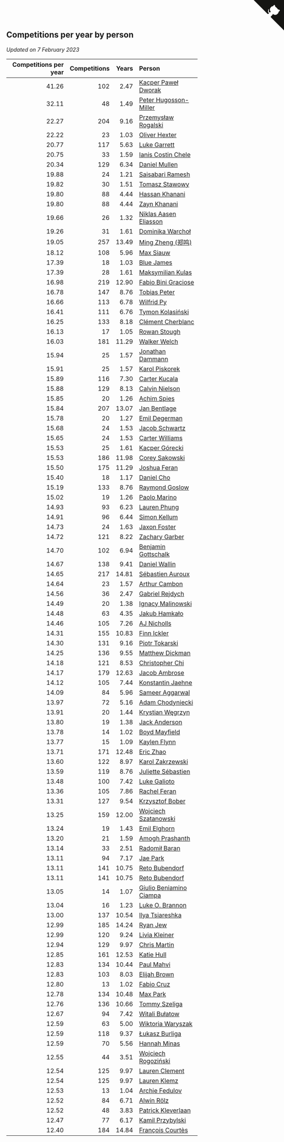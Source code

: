 ## Competitions per year by person

*Updated on  7 February 2023*

| Competitions per year | Competitions | Years | Person |
| ---: | ---: | ---: | :--- |
| 41.26 | 102 | 2.47 | [Kacper Paweł Dworak](https://www.worldcubeassociation.org/persons/2020DWOR01) |
| 32.11 | 48 | 1.49 | [Peter Hugosson-Miller](https://www.worldcubeassociation.org/persons/2021HUGO01) |
| 22.27 | 204 | 9.16 | [Przemysław Rogalski](https://www.worldcubeassociation.org/persons/2013ROGA02) |
| 22.22 | 23 | 1.03 | [Oliver Hexter](https://www.worldcubeassociation.org/persons/2022HEXT01) |
| 20.77 | 117 | 5.63 | [Luke Garrett](https://www.worldcubeassociation.org/persons/2017GARR05) |
| 20.75 | 33 | 1.59 | [Ianis Costin Chele](https://www.worldcubeassociation.org/persons/2021CHEL01) |
| 20.34 | 129 | 6.34 | [Daniel Mullen](https://www.worldcubeassociation.org/persons/2016MULL04) |
| 19.88 | 24 | 1.21 | [Saisabari Ramesh](https://www.worldcubeassociation.org/persons/2021RAME01) |
| 19.82 | 30 | 1.51 | [Tomasz Stawowy](https://www.worldcubeassociation.org/persons/2021STAW01) |
| 19.80 | 88 | 4.44 | [Hassan Khanani](https://www.worldcubeassociation.org/persons/2018KHAN26) |
| 19.80 | 88 | 4.44 | [Zayn Khanani](https://www.worldcubeassociation.org/persons/2018KHAN28) |
| 19.66 | 26 | 1.32 | [Niklas Aasen Eliasson](https://www.worldcubeassociation.org/persons/2021ELIA01) |
| 19.26 | 31 | 1.61 | [Dominika Warchoł](https://www.worldcubeassociation.org/persons/2021WARC01) |
| 19.05 | 257 | 13.49 | [Ming Zheng (郑鸣)](https://www.worldcubeassociation.org/persons/2009ZHEN11) |
| 18.12 | 108 | 5.96 | [Max Siauw](https://www.worldcubeassociation.org/persons/2017SIAU02) |
| 17.39 | 18 | 1.03 | [Blue James](https://www.worldcubeassociation.org/persons/2022JAME01) |
| 17.39 | 28 | 1.61 | [Maksymilian Kulas](https://www.worldcubeassociation.org/persons/2021KULA02) |
| 16.98 | 219 | 12.90 | [Fabio Bini Graciose](https://www.worldcubeassociation.org/persons/2010GRAC02) |
| 16.78 | 147 | 8.76 | [Tobias Peter](https://www.worldcubeassociation.org/persons/2014PETE03) |
| 16.66 | 113 | 6.78 | [Wilfrid Py](https://www.worldcubeassociation.org/persons/2016PYWI01) |
| 16.41 | 111 | 6.76 | [Tymon Kolasiński](https://www.worldcubeassociation.org/persons/2016KOLA02) |
| 16.25 | 133 | 8.18 | [Clément Cherblanc](https://www.worldcubeassociation.org/persons/2014CHER05) |
| 16.13 | 17 | 1.05 | [Rowan Stough](https://www.worldcubeassociation.org/persons/2022STOU01) |
| 16.03 | 181 | 11.29 | [Walker Welch](https://www.worldcubeassociation.org/persons/2011WELC01) |
| 15.94 | 25 | 1.57 | [Jonathan Dammann](https://www.worldcubeassociation.org/persons/2021DAMM01) |
| 15.91 | 25 | 1.57 | [Karol Piskorek](https://www.worldcubeassociation.org/persons/2021PISK01) |
| 15.89 | 116 | 7.30 | [Carter Kucala](https://www.worldcubeassociation.org/persons/2015KUCA01) |
| 15.88 | 129 | 8.13 | [Calvin Nielson](https://www.worldcubeassociation.org/persons/2014NIEL03) |
| 15.85 | 20 | 1.26 | [Achim Spies](https://www.worldcubeassociation.org/persons/2021SPIE01) |
| 15.84 | 207 | 13.07 | [Jan Bentlage](https://www.worldcubeassociation.org/persons/2010BENT01) |
| 15.78 | 20 | 1.27 | [Emil Degerman](https://www.worldcubeassociation.org/persons/2021DEGE01) |
| 15.68 | 24 | 1.53 | [Jacob Schwartz](https://www.worldcubeassociation.org/persons/2021SCHW01) |
| 15.65 | 24 | 1.53 | [Carter Williams](https://www.worldcubeassociation.org/persons/2021WILL06) |
| 15.53 | 25 | 1.61 | [Kacper Górecki](https://www.worldcubeassociation.org/persons/2021GORE01) |
| 15.53 | 186 | 11.98 | [Corey Sakowski](https://www.worldcubeassociation.org/persons/2011SAKO01) |
| 15.50 | 175 | 11.29 | [Joshua Feran](https://www.worldcubeassociation.org/persons/2011FERA01) |
| 15.40 | 18 | 1.17 | [Daniel Cho](https://www.worldcubeassociation.org/persons/2021CHOD01) |
| 15.19 | 133 | 8.76 | [Raymond Goslow](https://www.worldcubeassociation.org/persons/2014GOSL01) |
| 15.02 | 19 | 1.26 | [Paolo Marino](https://www.worldcubeassociation.org/persons/2021MARI04) |
| 14.93 | 93 | 6.23 | [Lauren Phung](https://www.worldcubeassociation.org/persons/2016PHUN02) |
| 14.91 | 96 | 6.44 | [Simon Kellum](https://www.worldcubeassociation.org/persons/2016KELL12) |
| 14.73 | 24 | 1.63 | [Jaxon Foster](https://www.worldcubeassociation.org/persons/2021FOST01) |
| 14.72 | 121 | 8.22 | [Zachary Garber](https://www.worldcubeassociation.org/persons/2014GARB01) |
| 14.70 | 102 | 6.94 | [Benjamin Gottschalk](https://www.worldcubeassociation.org/persons/2016GOTT01) |
| 14.67 | 138 | 9.41 | [Daniel Wallin](https://www.worldcubeassociation.org/persons/2013WALL03) |
| 14.65 | 217 | 14.81 | [Sébastien Auroux](https://www.worldcubeassociation.org/persons/2008AURO01) |
| 14.64 | 23 | 1.57 | [Arthur Cambon](https://www.worldcubeassociation.org/persons/2021CAMB01) |
| 14.56 | 36 | 2.47 | [Gabriel Rejdych](https://www.worldcubeassociation.org/persons/2020REJD01) |
| 14.49 | 20 | 1.38 | [Ignacy Malinowski](https://www.worldcubeassociation.org/persons/2021MALI02) |
| 14.48 | 63 | 4.35 | [Jakub Hamkało](https://www.worldcubeassociation.org/persons/2018HAMK01) |
| 14.46 | 105 | 7.26 | [AJ Nicholls](https://www.worldcubeassociation.org/persons/2015NICH04) |
| 14.31 | 155 | 10.83 | [Finn Ickler](https://www.worldcubeassociation.org/persons/2012ICKL01) |
| 14.30 | 131 | 9.16 | [Piotr Tokarski](https://www.worldcubeassociation.org/persons/2013TOKA01) |
| 14.25 | 136 | 9.55 | [Matthew Dickman](https://www.worldcubeassociation.org/persons/2013DICK01) |
| 14.18 | 121 | 8.53 | [Christopher Chi](https://www.worldcubeassociation.org/persons/2014CHIC01) |
| 14.17 | 179 | 12.63 | [Jacob Ambrose](https://www.worldcubeassociation.org/persons/2010AMBR01) |
| 14.12 | 105 | 7.44 | [Konstantin Jaehne](https://www.worldcubeassociation.org/persons/2015JAEH01) |
| 14.09 | 84 | 5.96 | [Sameer Aggarwal](https://www.worldcubeassociation.org/persons/2017AGGA01) |
| 13.97 | 72 | 5.16 | [Adam Chodyniecki](https://www.worldcubeassociation.org/persons/2017CHOD02) |
| 13.91 | 20 | 1.44 | [Krystian Węgrzyn](https://www.worldcubeassociation.org/persons/2021WEGR01) |
| 13.80 | 19 | 1.38 | [Jack Anderson](https://www.worldcubeassociation.org/persons/2021ANDE05) |
| 13.78 | 14 | 1.02 | [Boyd Mayfield](https://www.worldcubeassociation.org/persons/2022MAYF01) |
| 13.77 | 15 | 1.09 | [Kaylen Flynn](https://www.worldcubeassociation.org/persons/2022FLYN01) |
| 13.71 | 171 | 12.48 | [Eric Zhao](https://www.worldcubeassociation.org/persons/2010ZHAO19) |
| 13.60 | 122 | 8.97 | [Karol Zakrzewski](https://www.worldcubeassociation.org/persons/2014ZAKR01) |
| 13.59 | 119 | 8.76 | [Juliette Sébastien](https://www.worldcubeassociation.org/persons/2014SEBA01) |
| 13.48 | 100 | 7.42 | [Luke Galioto](https://www.worldcubeassociation.org/persons/2015GALI02) |
| 13.36 | 105 | 7.86 | [Rachel Feran](https://www.worldcubeassociation.org/persons/2015FERA01) |
| 13.31 | 127 | 9.54 | [Krzysztof Bober](https://www.worldcubeassociation.org/persons/2013BOBE01) |
| 13.25 | 159 | 12.00 | [Wojciech Szatanowski](https://www.worldcubeassociation.org/persons/2011SZAT01) |
| 13.24 | 19 | 1.43 | [Emil Elghorn](https://www.worldcubeassociation.org/persons/2021ELGH01) |
| 13.20 | 21 | 1.59 | [Amogh Prashanth](https://www.worldcubeassociation.org/persons/2021PRAS01) |
| 13.14 | 33 | 2.51 | [Radomił Baran](https://www.worldcubeassociation.org/persons/2020BARA02) |
| 13.11 | 94 | 7.17 | [Jae Park](https://www.worldcubeassociation.org/persons/2015PARK24) |
| 13.11 | 141 | 10.75 | [Reto Bubendorf](https://www.worldcubeassociation.org/persons/2012BUBE01) |
| 13.11 | 141 | 10.75 | [Reto Bubendorf](https://www.worldcubeassociation.org/persons/2012BUBE01) |
| 13.05 | 14 | 1.07 | [Giulio Beniamino Ciampa](https://www.worldcubeassociation.org/persons/2022CIAM01) |
| 13.04 | 16 | 1.23 | [Luke O. Brannon](https://www.worldcubeassociation.org/persons/2021BRAN02) |
| 13.00 | 137 | 10.54 | [Ilya Tsiareshka](https://www.worldcubeassociation.org/persons/2012TERE01) |
| 12.99 | 185 | 14.24 | [Ryan Jew](https://www.worldcubeassociation.org/persons/2008JEWR01) |
| 12.99 | 120 | 9.24 | [Livia Kleiner](https://www.worldcubeassociation.org/persons/2013KLEI03) |
| 12.94 | 129 | 9.97 | [Chris Martin](https://www.worldcubeassociation.org/persons/2013MART03) |
| 12.85 | 161 | 12.53 | [Katie Hull](https://www.worldcubeassociation.org/persons/2010HULL01) |
| 12.83 | 134 | 10.44 | [Paul Mahvi](https://www.worldcubeassociation.org/persons/2012MAHV01) |
| 12.83 | 103 | 8.03 | [Elijah Brown](https://www.worldcubeassociation.org/persons/2015BROW03) |
| 12.80 | 13 | 1.02 | [Fabio Cruz](https://www.worldcubeassociation.org/persons/2022CRUZ01) |
| 12.78 | 134 | 10.48 | [Max Park](https://www.worldcubeassociation.org/persons/2012PARK03) |
| 12.76 | 136 | 10.66 | [Tommy Szeliga](https://www.worldcubeassociation.org/persons/2012SZEL01) |
| 12.67 | 94 | 7.42 | [Witali Bułatow](https://www.worldcubeassociation.org/persons/2015BUAT01) |
| 12.59 | 63 | 5.00 | [Wiktoria Waryszak](https://www.worldcubeassociation.org/persons/2018WARY01) |
| 12.59 | 118 | 9.37 | [Łukasz Burliga](https://www.worldcubeassociation.org/persons/2013BURL01) |
| 12.59 | 70 | 5.56 | [Hannah Minas](https://www.worldcubeassociation.org/persons/2017MINA04) |
| 12.55 | 44 | 3.51 | [Wojciech Rogoziński](https://www.worldcubeassociation.org/persons/2019ROGO04) |
| 12.54 | 125 | 9.97 | [Lauren Clement](https://www.worldcubeassociation.org/persons/2013KLEM01) |
| 12.54 | 125 | 9.97 | [Lauren Klemz](https://www.worldcubeassociation.org/persons/2013KLEM01) |
| 12.53 | 13 | 1.04 | [Archie Fedulov](https://www.worldcubeassociation.org/persons/2022FEDU01) |
| 12.52 | 84 | 6.71 | [Alwin Rölz](https://www.worldcubeassociation.org/persons/2016ROLZ01) |
| 12.52 | 48 | 3.83 | [Patrick Kleverlaan](https://www.worldcubeassociation.org/persons/2019KLEV01) |
| 12.47 | 77 | 6.17 | [Kamil Przybylski](https://www.worldcubeassociation.org/persons/2016PRZY01) |
| 12.40 | 184 | 14.84 | [François Courtès](https://www.worldcubeassociation.org/persons/2008COUR01) |


<a href="https://github.com/JustinTimeCuber/wca_statistics" class="github-corner" aria-label="View source on Github"><svg width="80" height="80" viewBox="0 0 250 250" style="fill:#151513; color:#fff; position: absolute; top: 0; border: 0; right: 0;" aria-hidden="true"><path d="M0,0 L115,115 L130,115 L142,142 L250,250 L250,0 Z"></path><path d="M128.3,109.0 C113.8,99.7 119.0,89.6 119.0,89.6 C122.0,82.7 120.5,78.6 120.5,78.6 C119.2,72.0 123.4,76.3 123.4,76.3 C127.3,80.9 125.5,87.3 125.5,87.3 C122.9,97.6 130.6,101.9 134.4,103.2" fill="currentColor" style="transform-origin: 130px 106px;" class="octo-arm"></path><path d="M115.0,115.0 C114.9,115.1 118.7,116.5 119.8,115.4 L133.7,101.6 C136.9,99.2 139.9,98.4 142.2,98.6 C133.8,88.0 127.5,74.4 143.8,58.0 C148.5,53.4 154.0,51.2 159.7,51.0 C160.3,49.4 163.2,43.6 171.4,40.1 C171.4,40.1 176.1,42.5 178.8,56.2 C183.1,58.6 187.2,61.8 190.9,65.4 C194.5,69.0 197.7,73.2 200.1,77.6 C213.8,80.2 216.3,84.9 216.3,84.9 C212.7,93.1 206.9,96.0 205.4,96.6 C205.1,102.4 203.0,107.8 198.3,112.5 C181.9,128.9 168.3,122.5 157.7,114.1 C157.9,116.9 156.7,120.9 152.7,124.9 L141.0,136.5 C139.8,137.7 141.6,141.9 141.8,141.8 Z" fill="currentColor" class="octo-body"></path></svg></a><style>.github-corner:hover .octo-arm{animation:octocat-wave 560ms ease-in-out}@keyframes octocat-wave{0%,100%{transform:rotate(0)}20%,60%{transform:rotate(-25deg)}40%,80%{transform:rotate(10deg)}}@media (max-width:500px){.github-corner:hover .octo-arm{animation:none}.github-corner .octo-arm{animation:octocat-wave 560ms ease-in-out}}</style>
